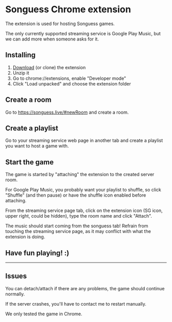 # Songuess Chrome extension

The extension is used for hosting Songuess games.

The only currently supported streaming service is Google Play Music, but we can add more when someone asks for it.

## Installing

1. [Download](https://github.com/tgrbin/songuess_chrome_extension/archive/master.zip) (or clone) the extension
2. Unzip it
3. Go to chrome://extensions, enable "Developer mode"
4. Click "Load unpacked" and choose the extension folder

## Create a room

Go to https://songuess.live/#newRoom and create a room.

## Create a playlist

Go to your streaming service web page in another tab and create a playlist you want to host a game with.

## Start the game

The game is started by "attaching" the extension to the created server room.

For Google Play Music, you probably want your playlist to shuffle, so click "Shuffle" (and then pause) or have the shuffle icon enabled before attaching.

From the streaming service page tab, click on the extension icon (SG icon, upper right, could be hidden), type the room name and click "Attach".

The music should start coming from the songuess tab! Refrain from touching the streaming service page, as it may conflict with what the extension is doing.

## Have fun playing! :)

---

## Issues

You can detach/attach if there are any problems, the game should continue normally.

If the server crashes, you'll have to contact me to restart manually.

We only tested the game in Chrome.
